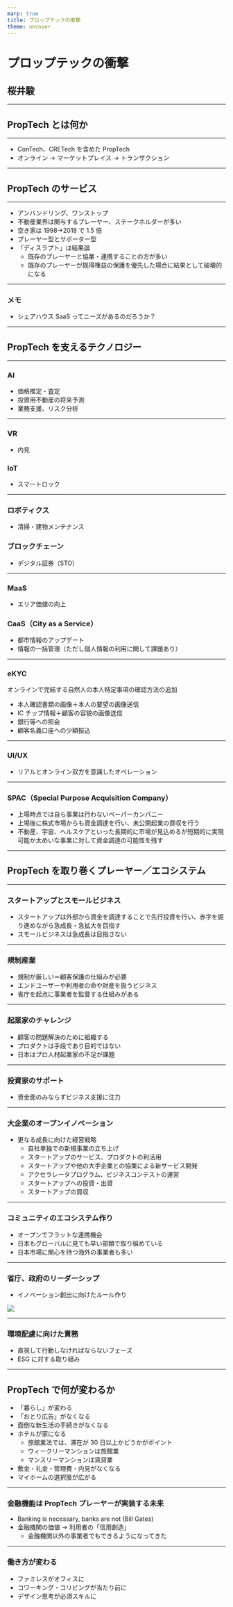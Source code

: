 ```yaml
---
marp: true
title: プロップテックの衝撃
theme: uncover
---
```


# プロップテックの衝撃

## 桜井駿

---

## PropTech とは何か

---

- ConTech、CRETech を含めた PropTech
- オンライン → マーケットプレイス → トランザクション

---

## PropTech のサービス

---

- アンバンドリング、ワンストップ
- 不動産業界は関与するプレーヤー、ステークホルダーが多い
- 空き家は 1998→2018 で 1.5 倍
- プレーヤー型とサポーター型
- 「ディスラプト」は結果論
  - 既存のプレーヤーと協業・連携することの方が多い
  - 既存のプレーヤーが既得権益の保護を優先した場合に結果として破壊的になる

---

### メモ

- シェアハウス SaaS ってニーズがあるのだろうか？

---

## PropTech を支えるテクノロジー

---

### AI

- 価格推定・査定
- 投資用不動産の将来予測
- 業務支援、リスク分析

---

### VR

- 内見

### IoT

- スマートロック

---

### ロボティクス

- 清掃・建物メンテナンス

### ブロックチェーン

- デジタル証券（STO）

---

### MaaS

- エリア価値の向上

### CaaS（City as a Service）

- 都市情報のアップデート
- 情報の一括管理（ただし個人情報の利用に関して課題あり）

---

### eKYC

オンラインで完結する自然人の本人特定事項の確認方法の追加

- 本人確認書類の画像＋本人の要望の画像送信
- IC チップ情報＋顧客の容貌の画像送信
- 銀行等への照会
- 顧客名義口座への少額振込

---

### UI/UX

- リアルとオンライン双方を意識したオペレーション

---

### SPAC（Special Purpose Acquisition Company）

- 上場時点では自ら事業は行わないペーパーカンパニー
- 上場後に株式市場からも資金調達を行い、未公開起業の買収を行う
- 不動産、宇宙、ヘルスケアといった長期的に市場が見込めるが短期的に実現可能か太めいな事業に対して資金調達の可能性を残す

---

## PropTech を取り巻くプレーヤー／エコシステム

---

### スタートアップとスモールビジネス

- スタートアップは外部から資金を調達することで先行投資を行い、赤字を掘り進めながら急成長・急拡大を目指す
- スモールビジネスは急成長は目指さない

---

### 規制産業

- 規制が厳しい＝顧客保護の仕組みが必要
- エンドユーザーや利用者の命や財産を扱うビジネス
- 省庁を起点に事業者を監督する仕組みがある

---

### 起業家のチャレンジ

- 顧客の問題解決のために組織する
- プロダクトは手段であり目的ではない
- 日本はプロ人材起業家の不足が課題

---

### 投資家のサポート

- 資金面のみならずビジネス支援に注力

---

### 大企業のオープンイノベーション

- 更なる成長に向けた経営戦略
  - 自社単独での新規事業の立ち上げ
  - スタートアップのサービス、プロダクトの利活用
  - スタートアップや他の大手企業との協業による新サービス開発
  - アクセラレータプログラム、ビジネスコンテストの運営
  - スタートアップへの投資・出資
  - スタートアップの買収

---

### コミュニティのエコシステム作り

- オープンでフラットな連携機会
- 日本もグローバルに見ても早い部類で取り組めている
- 日本市場に関心を持つ海外の事業者も多い

---

### 省庁、政府のリーダーシップ

- イノベーション創出に向けたルール作り

<!-- ![bg right:50% 85%](assets/img/proptech_001.png) -->

![](assets/img/proptech_001.png)

---

### 環境配慮に向けた責務

- 直視して行動しなければならないフェーズ
- ESG に対する取り組み

---

## PropTech で何が変わるか

- 「暮らし」が変わる
- 「おとり広告」がなくなる
- 面倒な新生活の手続きがなくなる
- ホテルが家になる
  - 旅館業法では、滞在が 30 日以上かどうかがポイント
  - ウィークリーマンションは旅館業
  - マンスリーマンションは賃貸業
- 敷金・礼金・管理費・内見がなくなる
- マイホームの選択肢が広がる

---

### 金融機能は PropTech プレーヤーが実装する未来

- Banking is necessary, banks are not (Bill Gates)
- 金融機関の価値 → 利用者の「信用創造」
  - 金融機関以外の事業者でもできるようになってきた

---

### 働き方が変わる

- ファミレスがオフィスに
- コワーキング・コリビングが当たり前に
- デザイン思考が必須スキルに
